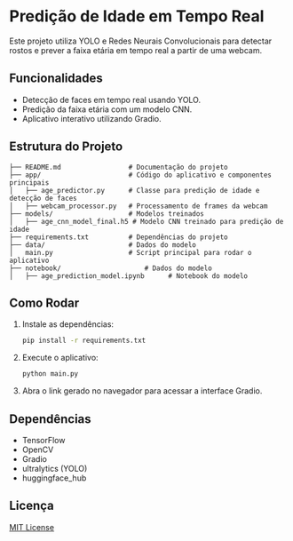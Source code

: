 # Predição de Idade em Tempo Real

Este projeto utiliza YOLO e Redes Neurais Convolucionais para detectar rostos e prever a faixa etária em tempo real a partir de uma webcam.

## Funcionalidades
- Detecção de faces em tempo real usando YOLO.
- Predição da faixa etária com um modelo CNN.
- Aplicativo interativo utilizando Gradio.

## Estrutura do Projeto
```plaintext
├── README.md                 # Documentação do projeto
├── app/                      # Código do aplicativo e componentes principais
│   ├── age_predictor.py      # Classe para predição de idade e detecção de faces
│   ├── webcam_processor.py   # Processamento de frames da webcam
├── models/                   # Modelos treinados
│   ├── age_cnn_model_final.h5 # Modelo CNN treinado para predição de idade
├── requirements.txt          # Dependências do projeto
├── data/                     # Dados do modelo
│   main.py                   # Script principal para rodar o aplicativo
├── notebook/                     # Dados do modelo
│   ├── age_prediction_model.ipynb      # Notebook do modelo
```

## Como Rodar
1. Instale as dependências:
   ```bash
   pip install -r requirements.txt
   ```

2. Execute o aplicativo:
   ```bash
   python main.py
   ```

3. Abra o link gerado no navegador para acessar a interface Gradio.

## Dependências
- TensorFlow
- OpenCV
- Gradio
- ultralytics (YOLO)
- huggingface_hub

## Licença
[MIT License](LICENSE)